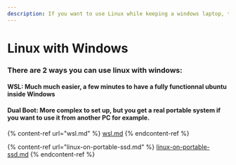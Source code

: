 ```yaml
---
description: If you want to use Linux while keeping a windows laptop, this is for you
---
```


# Linux with Windows

### There are 2 ways you can use linux with windows:

#### WSL: Much much easier, a few minutes to have a fully functionnal ubuntu inside Windows

#### Dual Boot: More complex to set up, but you get a real portable system if you want to use it from another PC for example.

{% content-ref url="wsl.md" %}
[wsl.md](wsl.md)
{% endcontent-ref %}

{% content-ref url="linux-on-portable-ssd.md" %}
[linux-on-portable-ssd.md](linux-on-portable-ssd.md)
{% endcontent-ref %}
